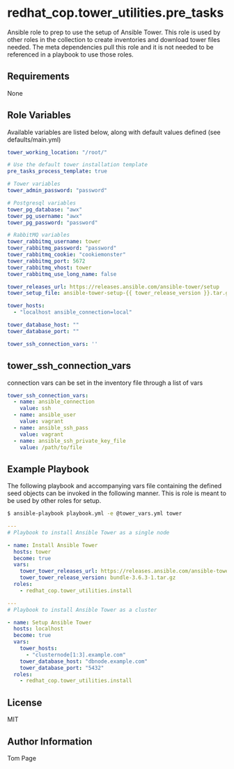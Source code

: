 # redhat_cop.tower_utilities.pre_tasks

Ansible role to prep to use the setup of Ansible Tower. This role is used by other roles in the collection to create inventories and download tower files needed. The meta dependencies pull this role and it is not needed to be referenced in a playbook to use those roles.

## Requirements

None

## Role Variables

Available variables are listed below, along with default values defined (see defaults/main.yml)

```yaml
tower_working_location: "/root/"

# Use the default tower installation template
pre_tasks_process_template: true

# Tower variables
tower_admin_password: "password"

# Postgresql variables
tower_pg_database: "awx"
tower_pg_username: "awx"
tower_pg_password: "password"

# RabbitMQ variables
tower_rabbitmq_username: tower
tower_rabbitmq_password: "password"
tower_rabbitmq_cookie: "cookiemonster"
tower_rabbitmq_port: 5672
tower_rabbitmq_vhost: tower
tower_rabbitmq_use_long_name: false

tower_releases_url: https://releases.ansible.com/ansible-tower/setup
tower_setup_file: ansible-tower-setup-{{ tower_release_version }}.tar.gz

tower_hosts:
  - "localhost ansible_connection=local"

tower_database_host: ""
tower_database_port: ""

tower_ssh_connection_vars: ''
```

## tower_ssh_connection_vars

connection vars can be set in the inventory file through a list of vars

```yaml
tower_ssh_connection_vars:
  - name: ansible_connection
    value: ssh
  - name: ansible_user
    value: vagrant
  - name: ansible_ssh_pass
    value: vagrant
  - name: ansible_ssh_private_key_file
    value: /path/to/file
```

## Example Playbook

The following playbook and accompanying vars file containing the defined seed objects can be invoked in the following manner. This is role is meant to be used by other roles for setup.

```sh
$ ansible-playbook playbook.yml -e @tower_vars.yml tower
```

```yaml
---
# Playbook to install Ansible Tower as a single node

- name: Install Ansible Tower
  hosts: tower
  become: true
  vars:
    tower_tower_releases_url: https://releases.ansible.com/ansible-tower/setup-bundle
    tower_tower_release_version: bundle-3.6.3-1.tar.gz
  roles:
    - redhat_cop.tower_utilities.install
```

```yaml
---
# Playbook to install Ansible Tower as a cluster

- name: Setup Ansible Tower
  hosts: localhost
  become: true
  vars:
    tower_hosts:
      - "clusternode[1:3].example.com"
    tower_database_host: "dbnode.example.com"
    tower_database_port: "5432"
  roles:
    - redhat_cop.tower_utilities.install
```

## License

MIT

## Author Information

Tom Page
